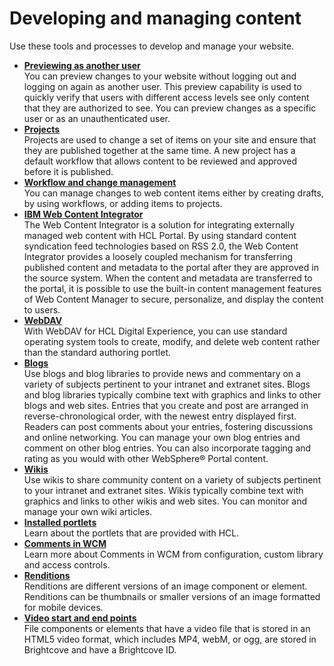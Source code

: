 # Developing and managing content


Use these tools and processes to develop and manage your website.


-   **[Previewing as another user](../../../manage_content/wcm_delivery/preview_another_user/index.md)**  
You can preview changes to your website without logging out and logging on again as another user. This preview capability is used to quickly verify that users with different access levels see only content that they are authorized to see. You can preview changes as a specific user or as an unauthenticated user.
-   **[Projects](../../../manage_content/wcm_authoring/authoring_portlet/change_management//projects/index.md)**  
Projects are used to change a set of items on your site and ensure that they are published together at the same time. A new project has a default workflow that allows content to be reviewed and approved before it is published.
-   **[Workflow and change management](../../../manage_content/wcm_authoring/authoring_portlet/change_management/workflow/index.md)**  
You can manage changes to web content items either by creating drafts, by using workflows, or adding items to projects.
-   **[IBM Web Content Integrator](../../../manage_content/wcm_authoring/wci/index.md)**  
The Web Content Integrator is a solution for integrating externally managed web content with HCL Portal. By using standard content syndication feed technologies based on RSS 2.0, the Web Content Integrator provides a loosely coupled mechanism for transferring published content and metadata to the portal after they are approved in the source system. When the content and metadata are transferred to the portal, it is possible to use the built-in content management features of Web Content Manager to secure, personalize, and display the content to users.
-   **[WebDAV](../../../manage_content/wcm_delivery/webdav/index.md)**  
With WebDAV for HCL Digital Experience, you can use standard operating system tools to create, modify, and delete web content rather than the standard authoring portlet.
-   **[Blogs](../developing_managing_content/blogs/index.md)**  
Use blogs and blog libraries to provide news and commentary on a variety of subjects pertinent to your intranet and extranet sites. Blogs and blog libraries typically combine text with graphics and links to other blogs and web sites. Entries that you create and post are arranged in reverse-chronological order, with the newest entry displayed first. Readers can post comments about your entries, fostering discussions and online networking. You can manage your own blog entries and comment on other blog entries. You can also incorporate tagging and rating as you would with other WebSphere® Portal content.
-   **[Wikis](../developing_managing_content/wikis/index.md)**  
Use wikis to share community content on a variety of subjects pertinent to your intranet and extranet sites. Wikis typically combine text with graphics and links to other wikis and web sites. You can monitor and manage your own wiki articles.
-   **[Installed portlets](intr_por.md)**  
Learn about the portlets that are provided with HCL.
-   **[Comments in WCM](comments_wcm.md)**  
Learn more about Comments in WCM from configuration, custom library and access controls.
-   **[Renditions](../../../manage_content/wcm_authoring/renditions/index.md)**  
Renditions are different versions of an image component or element. Renditions can be thumbnails or smaller versions of an image formatted for mobile devices.
-   **[Video start and end points](../../../manage_content/wcm_authoring/renditions/rend_cue_points.md)**  
File components or elements that have a video file that is stored in an HTML5 video format, which includes MP4, webM, or ogg, are stored in Brightcove and have a Brightcove ID.

